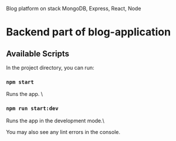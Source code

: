 Blog platform on stack MongoDB, Express, React, Node

# Backend part of blog-application

## Available Scripts

In the project directory, you can run:

### `npm start`

Runs the app. \

### `npm run start:dev`

Runs the app in the development mode.\

You may also see any lint errors in the console.
